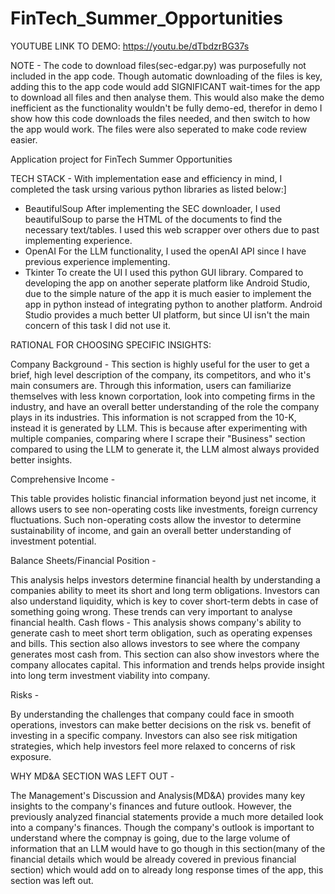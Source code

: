 
# FinTech_Summer_Opportunities

YOUTUBE LINK TO DEMO: https://youtu.be/dTbdzrBG37s

NOTE - 
The code to download files(sec-edgar.py) was purposefully not included in the app code. Though automatic downloading of the files is key, adding this to the app code would add SIGNIFICANT wait-times for the app to download all files and then analyse them. This would also make the demo inefficient as the functionality wouldn't be fully demo-ed, therefor in demo I show how this code downloads the files needed, and then switch to how the app would work. The files were also seperated to make code review easier.

Application project for FinTech Summer Opportunities

TECH STACK - 
With implementation ease and efficiency in mind, I completed the task ursing various python libraries as listed below:]
 - BeautifulSoup
After implementing the SEC downloader, I used beautifulSoup to parse the HTML of the documents to find the necessary text/tables. I used this web scrapper over others due to past implementing experience.
 - OpenAI
For the LLM functionality, I used the openAI API since I have previous experience implementing.
 - Tkinter
To create the UI I used this python GUI library. Compared to developing the app on another seperate platform like Android Studio, due to the simple nature of the app it is much easier to implement the app in python instead of integrating python to another platform. Android Studio provides a much better UI platform, but since UI isn't the main concern of this task I did not use it.

RATIONAL FOR CHOOSING SPECIFIC INSIGHTS:

Company Background - This section is highly useful for the user to get a brief, high level description of the company, its competitors, and who it's main consumers are. Through this information, users can familiarize themselves with less known corportation, look into competing firms in the industry, and have an overall better understanding of the role the company plays in its industries. This information is not scrapped from the 10-K, instead it is generated by LLM. This is because after experimenting with multiple companies, comparing where I scrape their "Business" section compared to using the LLM to generate it, the LLM almost always provided better insights. 

Comprehensive Income - 

This table provides holistic financial information beyond just net income, it allows users to see non-operating costs like investments, foreign currency fluctuations. Such non-operating costs allow the investor to determine sustainability of income, and gain an overall better understanding of investment potential.

Balance Sheets/Financial Position - 

This analysis helps investors determine financial health by understanding a companies ability to meet its short and long term obligations. Investors can also understand liquidity, which is key to cover short-term debts in case of something going wrong. These trends can very important to analyse financial health.
Cash flows - 
This analysis shows company's ability to generate cash to meet short term obligation, such as operating expenses and bills. This section also allows investors to see where the company generates most cash from. This section can also show investors where the company allocates capital. This information and trends helps provide insight into long term investment viability into company. 

Risks - 

By understanding the challenges that company could face in smooth operations, investors can make better decisions on the risk vs. benefit of investing in a specific company. Investors can also see risk mitigation strategies, which help investors feel more relaxed to concerns of risk exposure. 

WHY MD&A SECTION WAS LEFT OUT -

The Management's Discussion and Analysis(MD&A) provides many key insights to the company's finances and future outlook. However, the previously analyzed financial statements provide a much more detailed look into a company's finances. Though the company's outlook is important to understand where the compnay is going, due to the large volume of information that an LLM would have to go though in this section(many of the financial details which would be already covered in previous financial section) which would add on to already long response times of the app, this section was left out. 
